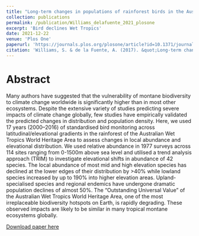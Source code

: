 ```yaml
---
title: "Long-term changes in populations of rainforest birds in the Australia Wet Tropics bioregion: A climate-driven biodiversity emergency"
collection: publications
permalink: /publication/Williams_delafuente_2021_plosone
excerpt: 'Bird declines Wet Tropics'
date: 2021-12-22
venue: 'Plos One'
paperurl: 'https://journals.plos.org/plosone/article?id=10.1371/journal.pone.0254307'
citation: 'Williams, S. & de la Fuente, A. (2017). &quot;Long-term changes in populations of rainforest birds in the Australia Wet Tropics bioregion: A climate-driven biodiversity emergency.&quot; <i>Plos One</i>. 16(12):e0254307.'
---
```

# Abstract

Many authors have suggested that the vulnerability of montane biodiversity to climate change worldwide is significantly higher than in most other ecosystems. Despite the extensive variety of studies predicting severe impacts of climate change globally, few studies have empirically validated the predicted changes in distribution and population density. Here, we used 17 years (2000–2016) of standardised bird monitoring across latitudinal/elevational gradients in the rainforest of the Australian Wet Tropics World Heritage Area to assess changes in local abundance and elevational distribution. We used relative abundance in 1977 surveys across 114 sites ranging from 0-1500m above sea level and utilised a trend analysis approach (TRIM) to investigate elevational shifts in abundance of 42 species. The local abundance of most mid and high elevation species has declined at the lower edges of their distribution by >40% while lowland species increased by up to 190% into higher elevation areas. Upland-specialised species and regional endemics have undergone dramatic population declines of almost 50%. The “Outstanding Universal Value” of the Australian Wet Tropics World Heritage Area, one of the most irreplaceable biodiversity hotspots on Earth, is rapidly degrading. These observed impacts are likely to be similar in many tropical montane ecosystems globally.

[Download paper here](https://github.com/AlejandroFuentePinero/alejandrofuentepinero.github.io/blob/master/files/Williams_delafuente_2021_plosone.pdf)

